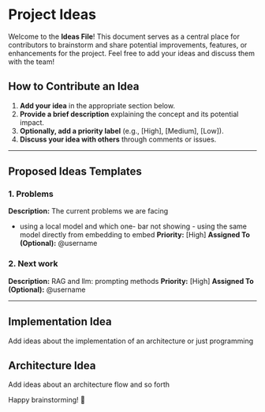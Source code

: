 # Project Ideas

Welcome to the **Ideas File**! This document serves as a central place for contributors to brainstorm and share potential improvements, features, or enhancements for the project. Feel free to add your ideas and discuss them with the team!

## How to Contribute an Idea
1. **Add your idea** in the appropriate section below.
2. **Provide a brief description** explaining the concept and its potential impact.
3. **Optionally, add a priority label** (e.g., [High], [Medium], [Low]).
4. **Discuss your idea with others** through comments or issues.

---

## Proposed Ideas Templates 
### 1. Problems
**Description:** The current problems we are facing
- using a local model and which one- bar not showing - using the same model directly from embedding to embed
**Priority:** [High]
**Assigned To (Optional):** @username

### 2. Next work
**Description:** RAG and llm: prompting methods
**Priority:** [High]
**Assigned To (Optional):** @username

---
## Implementation Idea

Add ideas about the implementation of an architecture or just programming

## Architecture Idea

Add ideas about an architecture flow and so forth

Happy brainstorming! 🚀

